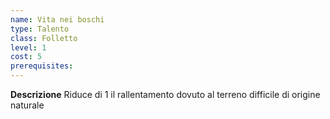```yaml
---
name: Vita nei boschi
type: Talento
class: Folletto
level: 1
cost: 5
prerequisites: 
---
```


**Descrizione**
Riduce di 1 il rallentamento dovuto al terreno difficile di origine naturale